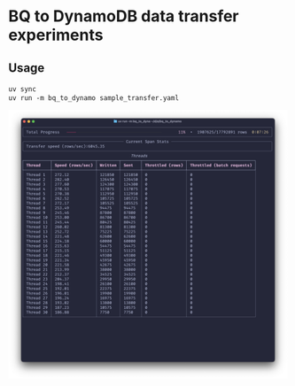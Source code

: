 # BQ to DynamoDB data transfer experiments

## Usage

```shell
uv sync
uv run -m bq_to_dynamo sample_transfer.yaml
```

![Sample run](screenshot_sample_run.png)
